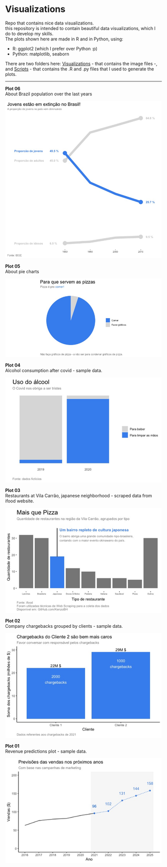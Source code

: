 # Visualizations
Repo that contains nice data visualizations.  
this repository is intended to contain beautiful data visualizations, which I do to develop my skills.  
The plots shown here are made in R and in Python, using:

- R: ggplot2 (which I prefer over Python :p)
- Python: matplotlib, seaborn

There are two folders here: [Visualizations](Visualizations) - that contains the image files -, and [Scripts](Scripts) - that contains the .R and .py files that I used to generate the plots.

---

**Plot 06**  
About Brazil population over the last years
<p align="center">
  <img src="Visualizations/visualization-06.jpeg" />
</p>

**Plot 05**  
About pie charts
<p align="center">
  <img src="Visualizations/visualization-05.jpeg" />
</p>

**Plot 04**  
Alcohol consumption after covid - sample data.
<p align="center">
  <img src="Visualizations/visualization-04.jpeg" />
</p>

**Plot 03**  
Restaurants at Vila Carrão, japanese neighborhood - scraped data from ifood website.
<p align="center">
  <img src="Visualizations/visualization-03.jpeg" />
</p>

**Plot 02**  
Company chargebacks grouped by clients - sample data.
<p align="center">
  <img src="Visualizations/visualization-02.jpeg" />
</p>

**Plot 01**  
Revenue predictions plot - sample data.
<p align="center">
  <img src="Visualizations/visualization-01.jpeg" />
</p>
